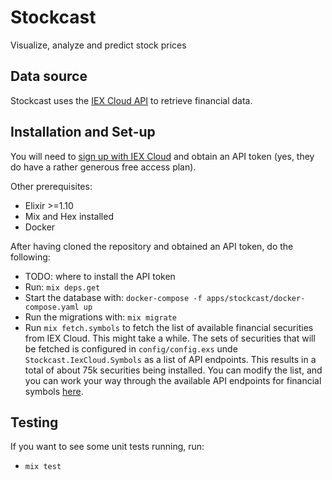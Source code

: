 # Stockcast

Visualize, analyze and predict stock prices

## Data source

Stockcast uses the [IEX Cloud API](https://iexcloud.io/) to retrieve financial data.

## Installation and Set-up

You will need to [sign up with IEX Cloud](https://iexcloud.io/cloud-login#/register/) and obtain an API token (yes, they do have a rather generous free access plan).

Other prerequisites:

* Elixir >=1.10
* Mix and Hex installed
* Docker

After having cloned the repository and obtained an API token, do the following:

* TODO: where to install the API token
* Run: `mix deps.get`
* Start the database with: `docker-compose -f apps/stockcast/docker-compose.yaml up`
* Run the migrations with: `mix migrate`
* Run `mix fetch.symbols` to fetch the list of available financial securities from IEX Cloud. This might take a while.
  The sets of securities that will be fetched is configured in `config/config.exs` unde `Stockcast.IexCloud.Symbols` as a list of API endpoints.
  This results in a total of about 75k securities being installed.
  You can modify the list, and you can work your way through the available API endpoints for financial symbols [here](https://iexcloud.io/docs/api/#reference-data).

## Testing

If you want to see some unit tests running, run:

* `mix test`


